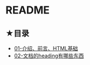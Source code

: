 # README

## ★目录

- [01-介绍、前言、HTML基础](https://mubu.com/doc/hmMY7dFgv0)
- [02-文档的heading有哪些东西](./02.md)